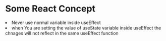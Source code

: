 # Some React Concept

<li> Never use normal variable inside useEffect

<li> when You are setting the value of useState variable inside useEffect the chnages will not reflect in the same useEffect function
